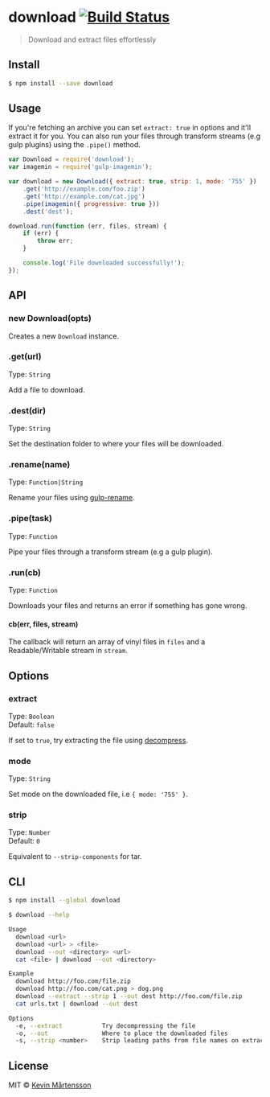 # download [![Build Status](http://img.shields.io/travis/kevva/download.svg?style=flat)](https://travis-ci.org/kevva/download)

> Download and extract files effortlessly

## Install

```sh
$ npm install --save download
```

## Usage

If you're fetching an archive you can set `extract: true` in options and
it'll extract it for you. You can also run your files through transform streams 
(e.g gulp plugins) using the `.pipe()` method.

```js
var Download = require('download');
var imagemin = require('gulp-imagemin');

var download = new Download({ extract: true, strip: 1, mode: '755' })
	.get('http://example.com/foo.zip')
	.get('http://example.com/cat.jpg')
	.pipe(imagemin({ progressive: true }))
	.dest('dest');

download.run(function (err, files, stream) {
	if (err) {
		throw err;
	}

	console.log('File downloaded successfully!');
});
```

## API

### new Download(opts)

Creates a new `Download` instance.

### .get(url)

Type: `String`

Add a file to download.

### .dest(dir)

Type: `String`

Set the destination folder to where your files will be downloaded.

### .rename(name)

Type: `Function|String`

Rename your files using [gulp-rename](https://github.com/hparra/gulp-rename).

### .pipe(task)

Type: `Function`

Pipe your files through a transform stream (e.g a gulp plugin).

### .run(cb)

Type: `Function`

Downloads your files and returns an error if something has gone wrong.

#### cb(err, files, stream)

The callback will return an array of vinyl files in `files` and a Readable/Writable 
stream in `stream`.

## Options

### extract

Type: `Boolean`  
Default: `false`

If set to `true`, try extracting the file using [decompress](https://github.com/kevva/decompress/).

### mode

Type: `String`  

Set mode on the downloaded file, i.e `{ mode: '755' }`.

### strip

Type: `Number`  
Default: `0`

Equivalent to `--strip-components` for tar.

## CLI

```bash
$ npm install --global download
```

```sh
$ download --help

Usage
  download <url>
  download <url> > <file>
  download --out <directory> <url>
  cat <file> | download --out <directory>

Example
  download http://foo.com/file.zip
  download http://foo.com/cat.png > dog.png
  download --extract --strip 1 --out dest http://foo.com/file.zip
  cat urls.txt | download --out dest

Options
  -e, --extract           Try decompressing the file
  -o, --out               Where to place the downloaded files
  -s, --strip <number>    Strip leading paths from file names on extraction
```

## License

MIT © [Kevin Mårtensson](http://kevinmartensson.com)
